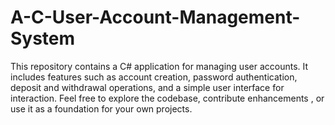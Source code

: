 # A-C-User-Account-Management-System
This repository contains a C# application for managing user accounts. It includes features such as account creation, password authentication, deposit and withdrawal operations, and a simple user interface for interaction. Feel free to explore the codebase, contribute enhancements , or use it as a foundation for your own projects.
